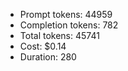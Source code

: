 - Prompt tokens: 44959
- Completion tokens: 782
- Total tokens: 45741
- Cost: $0.14
- Duration: 280
